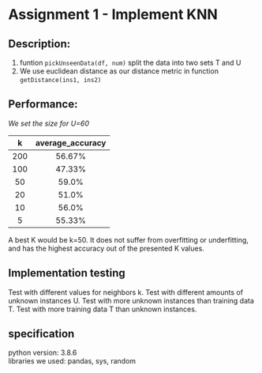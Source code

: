 # Assignment 1 - Implement KNN

## Description:

1. funtion `pickUnseenData(df, num)` split the data into two sets T and U
2. We use euclidean distance as our distance metric in function `getDistance(ins1, ins2)`

## Performance:

_We set the size for U=60_

|  k  | average_accuracy |
| :-: | :--------------: |
| 200 |      56.67%      |
| 100 |      47.33%      |
| 50  |      59.0%       |
| 20  |      51.0%       |
| 10  |      56.0%       |
|  5  |      55.33%      |

A best K would be k=50. It does not suffer from overfitting or underfitting, and has the highest accuracy out of the presented K values.

## Implementation testing

Test with different values for neighbors k.
Test with different amounts of unknown instances U.
Test with more unknown instances than training data T.
Test with more training data T than unknown instances.

## specification

python version: 3.8.6 <br>
libraries we used: pandas, sys, random
